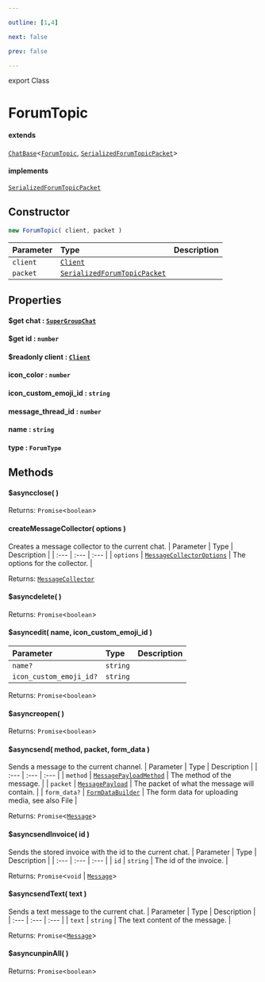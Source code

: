 ```yaml
---

outline: [1,4]

next: false

prev: false

---
```


export Class
# ForumTopic
#### extends
 [`ChatBase`](./ChatBase.md)\<[`ForumTopic`](./ForumTopic.md), [`SerializedForumTopicPacket`](../interfaces/SerializedForumTopicPacket.md)\>
#### implements
 [`SerializedForumTopicPacket`](../interfaces/SerializedForumTopicPacket.md)

## Constructor
 ```ts
 new ForumTopic( client, packet )
 ```
 
 | Parameter | Type | Description |
| :--- | :--- | :--- |
| `client` | [`Client`](./Client.md) | |
| `packet` | [`SerializedForumTopicPacket`](../interfaces/SerializedForumTopicPacket.md) | |

## Properties

#### $get chat : [`SuperGroupChat`](./SuperGroupChat.md)

#### $get id : `number`

#### $readonly client : [`Client`](./Client.md)

#### icon_color : `number`

#### icon_custom_emoji_id : `string`

#### message_thread_id : `number`

#### name : `string`

#### type : `ForumType`

## Methods

#### $asyncclose( )

Returns: `Promise`\<`boolean`\>

#### createMessageCollector( options )
Creates a message collector to the current chat.
| Parameter | Type | Description |
| :--- | :--- | :--- |
| `options` | [`MessageCollectorOptions`](../interfaces/MessageCollectorOptions.md) | The options for the collector. |

Returns: [`MessageCollector`](./MessageCollector.md)

#### $asyncdelete( )

Returns: `Promise`\<`boolean`\>

#### $asyncedit( name, icon_custom_emoji_id )

| Parameter | Type | Description |
| :--- | :--- | :--- |
| `name?` | `string` | |
| `icon_custom_emoji_id?` | `string` | |

Returns: `Promise`\<`boolean`\>

#### $asyncreopen( )

Returns: `Promise`\<`boolean`\>

#### $asyncsend( method, packet, form_data )
Sends a message to the current channel.
| Parameter | Type | Description |
| :--- | :--- | :--- |
| `method` | [`MessagePayloadMethod`](../enumerations/MessagePayloadMethod.md) | The method of the message. |
| `packet` | [`MessagePayload`](../type-aliases/MessagePayload.md) | The packet of what the message will contain. |
| `form_data?` | [`FormDataBuilder`](./FormDataBuilder.md) | The form data for uploading media, see also File |

Returns: `Promise`\<[`Message`](./Message.md)\>

#### $asyncsendInvoice( id )
Sends the stored invoice with the id to the current chat.
| Parameter | Type | Description |
| :--- | :--- | :--- |
| `id` | `string` | The id of the invoice. |

Returns: `Promise`\<`void` \| [`Message`](./Message.md)\>

#### $asyncsendText( text )
Sends a text message to the current chat.
| Parameter | Type | Description |
| :--- | :--- | :--- |
| `text` | `string` | The text content of the message. |

Returns: `Promise`\<[`Message`](./Message.md)\>

#### $asyncunpinAll( )

Returns: `Promise`\<`boolean`\>
